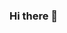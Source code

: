 ### Hi there 👋

<!--
Here are some ideas to get you started:

- 🔭 I’m currently working on ...
- 🌱 I’m currently learning ...
- 👯 I’m looking to collaborate on ...
- 💬 Ask me about ...
- 📫 How to reach me: ...
- 😄 Pronouns: ...

-->

<p align="right">
<img scr="https://api.visitorbadge.io/api/VisitorHit?user=heritiana-aimsammi-sn2022&repo=heritiana-aimsammi-sn2022&countColor=%2308E8FF"/>
</p>
